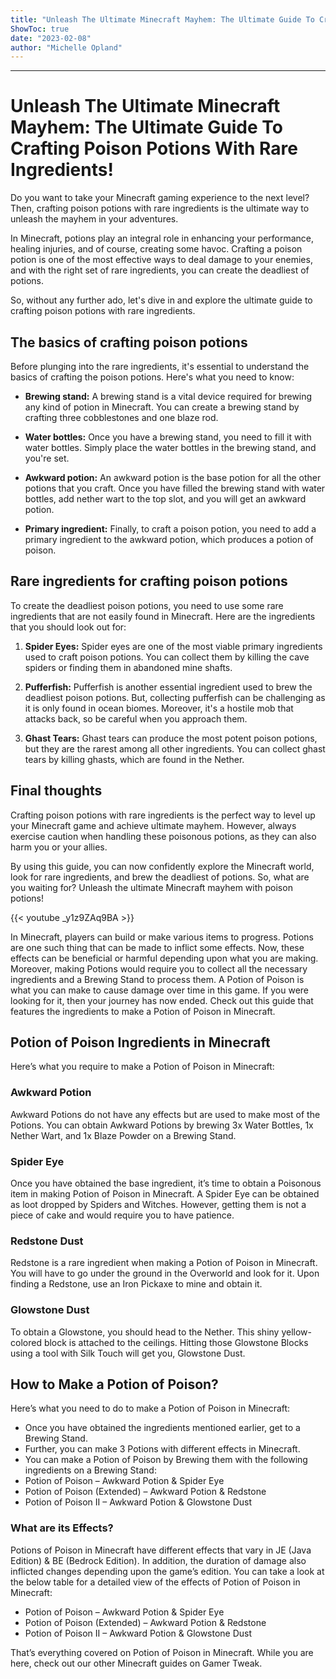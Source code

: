 ```yaml
---
title: "Unleash The Ultimate Minecraft Mayhem: The Ultimate Guide To Crafting Poison Potions With Rare Ingredients!"
ShowToc: true 
date: "2023-02-08"
author: "Michelle Opland"
---
```

*****
# Unleash The Ultimate Minecraft Mayhem: The Ultimate Guide To Crafting Poison Potions With Rare Ingredients!

Do you want to take your Minecraft gaming experience to the next level? Then, crafting poison potions with rare ingredients is the ultimate way to unleash the mayhem in your adventures.

In Minecraft, potions play an integral role in enhancing your performance, healing injuries, and of course, creating some havoc. Crafting a poison potion is one of the most effective ways to deal damage to your enemies, and with the right set of rare ingredients, you can create the deadliest of potions.

So, without any further ado, let's dive in and explore the ultimate guide to crafting poison potions with rare ingredients.

## The basics of crafting poison potions

Before plunging into the rare ingredients, it's essential to understand the basics of crafting the poison potions. Here's what you need to know:

- **Brewing stand:** A brewing stand is a vital device required for brewing any kind of potion in Minecraft. You can create a brewing stand by crafting three cobblestones and one blaze rod.

- **Water bottles:** Once you have a brewing stand, you need to fill it with water bottles. Simply place the water bottles in the brewing stand, and you're set.

- **Awkward potion:** An awkward potion is the base potion for all the other potions that you craft. Once you have filled the brewing stand with water bottles, add nether wart to the top slot, and you will get an awkward potion.

- **Primary ingredient:** Finally, to craft a poison potion, you need to add a primary ingredient to the awkward potion, which produces a potion of poison. 

## Rare ingredients for crafting poison potions

To create the deadliest poison potions, you need to use some rare ingredients that are not easily found in Minecraft. Here are the ingredients that you should look out for:

1. **Spider Eyes:** Spider eyes are one of the most viable primary ingredients used to craft poison potions. You can collect them by killing the cave spiders or finding them in abandoned mine shafts.

2. **Pufferfish:** Pufferfish is another essential ingredient used to brew the deadliest poison potions. But, collecting pufferfish can be challenging as it is only found in ocean biomes. Moreover, it's a hostile mob that attacks back, so be careful when you approach them.

3. **Ghast Tears:** Ghast tears can produce the most potent poison potions, but they are the rarest among all other ingredients. You can collect ghast tears by killing ghasts, which are found in the Nether.

## Final thoughts

Crafting poison potions with rare ingredients is the perfect way to level up your Minecraft game and achieve ultimate mayhem. However, always exercise caution when handling these poisonous potions, as they can also harm you or your allies.

By using this guide, you can now confidently explore the Minecraft world, look for rare ingredients, and brew the deadliest of potions. So, what are you waiting for? Unleash the ultimate Minecraft mayhem with poison potions!

{{< youtube _y1z9ZAq9BA >}} 



In Minecraft, players can build or make various items to progress. Potions are one such thing that can be made to inflict some effects. Now, these effects can be beneficial or harmful depending upon what you are making. Moreover, making Potions would require you to collect all the necessary ingredients and a Brewing Stand to process them. A Potion of Poison is what you can make to cause damage over time in this game. If you were looking for it, then your journey has now ended. Check out this guide that features the ingredients to make a Potion of Poison in Minecraft.
 
## Potion of Poison Ingredients in Minecraft
 

 
Here’s what you require to make a Potion of Poison in Minecraft:
 
### Awkward Potion
 
Awkward Potions do not have any effects but are used to make most of the Potions. You can obtain Awkward Potions by brewing 3x Water Bottles, 1x Nether Wart, and 1x Blaze Powder on a Brewing Stand.
 
### Spider Eye
 
Once you have obtained the base ingredient, it’s time to obtain a Poisonous item in making Potion of Poison in Minecraft. A Spider Eye can be obtained as loot dropped by Spiders and Witches. However, getting them is not a piece of cake and would require you to have patience.
 
### Redstone Dust
 
Redstone is a rare ingredient when making a Potion of Poison in Minecraft. You will have to go under the ground in the Overworld and look for it. Upon finding a Redstone, use an Iron Pickaxe to mine and obtain it.
 
### Glowstone Dust
 
To obtain a Glowstone, you should head to the Nether. This shiny yellow-colored block is attached to the ceilings. Hitting those Glowstone Blocks using a tool with Silk Touch will get you, Glowstone Dust.
 
## How to Make a Potion of Poison?
 
Here’s what you need to do to make a Potion of Poison in Minecraft:
 
- Once you have obtained the ingredients mentioned earlier, get to a Brewing Stand.
 - Further, you can make 3 Potions with different effects in Minecraft.
 - You can make a Potion of Poison by Brewing them with the following ingredients on a Brewing Stand:
 - Potion of Poison – Awkward Potion & Spider Eye
 - Potion of Poison (Extended) – Awkward Potion & Redstone
 - Potion of Poison II – Awkward Potion & Glowstone Dust

 
### What are its Effects?
 
Potions of Poison in Minecraft have different effects that vary in JE (Java Edition) & BE (Bedrock Edition). In addition, the duration of damage also inflicted changes depending upon
the game’s edition. You can take a look at the below table for a detailed view of the effects of Potion of Poison in Minecraft:
 
- Potion of Poison – Awkward Potion & Spider Eye
 - Potion of Poison (Extended) – Awkward Potion & Redstone
 - Potion of Poison II – Awkward Potion & Glowstone Dust

 
That’s everything covered on Potion of Poison in Minecraft. While you are here, check out our other Minecraft guides on Gamer Tweak.




